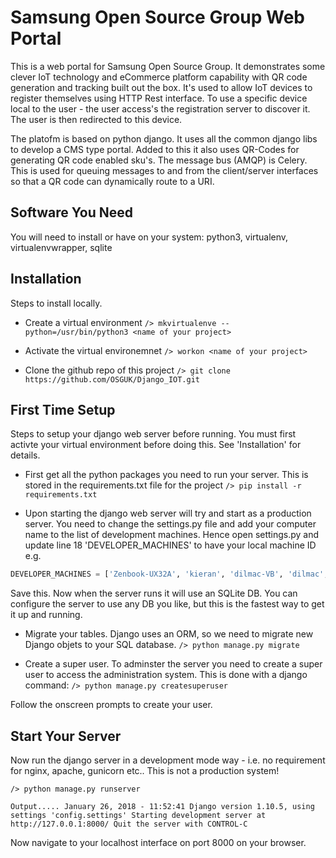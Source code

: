 # Samsung Open Source Group Web Portal
This is a web portal for Samsung Open Source Group. It demonstrates some clever IoT technology and eCommerce platform capability with QR code generation and tracking built out the box. It's used to allow IoT devices to register themselves using HTTP Rest interface.
To use a specific device local to the user - the user access's the registration server to discover it. The user is then redirected to this device.

The platofm is based on python django. It uses all the common django libs to develop a CMS type portal.
Added to this it also uses QR-Codes for generating QR code enabled sku's. 
The message bus (AMQP) is Celery. This is used for queuing messages to and from the client/server interfaces so that a QR code 
can dynamically route to a URI.

## Software You Need
You will need to install or have on your system:
python3, virtualenv, virtualenvwrapper, sqlite

## Installation
Steps to install locally.
* Create a virtual environment
  `/> mkvirtualenve --python=/usr/bin/python3 <name of your project>`

* Activate the virtual environemnet
  `/> workon <name of your project>`
  
* Clone the github repo of this project
  `/> git clone https://github.com/OSGUK/Django_IOT.git`

## First Time Setup
Steps to setup your django web server before running. You must first activte your virtual environment before doing this.
See 'Installation' for details.
* First get all the python packages you need to run your server. This is stored in the requirements.txt file for the project
  `/> pip install -r requirements.txt`
  
* Upon starting the django web server will try and start as a production server. You need to change the settings.py file and add your computer name to the list of development machines. Hence open settings.py and update line 18 'DEVELOPER_MACHINES' to have your local machine ID e.g.

```python
DEVELOPER_MACHINES = ['Zenbook-UX32A', 'kieran', 'dilmac-VB', 'dilmac', 'my-mac-machine', 'my-linux-machine', 'nb-909' ]
```

Save this. Now when the server runs it will use an SQLite DB. You can configure the server to use any DB you like, but this is the fastest way to get it up and running.

* Migrate your tables. Django uses an ORM, so we need to migrate new Django objets to your SQL database.
  `/> python manage.py migrate`

* Create a super user. To adminster the server you need to create a super user to access the administration system. This is done with a django command:
  `/> python manage.py createsuperuser`
  
Follow the onscreen prompts to create your user.

## Start Your Server
Now run the django server in a development mode way - i.e. no requirement for nginx, apache, gunicorn etc.. This is not a production system!

  `/> python manage.py runserver`
  
  `Output.....
  January 26, 2018 - 11:52:41
  Django version 1.10.5, using settings 'config.settings'
  Starting development server at http://127.0.0.1:8000/
  Quit the server with CONTROL-C`
  
  
Now navigate to your localhost interface on port 8000 on your browser.




